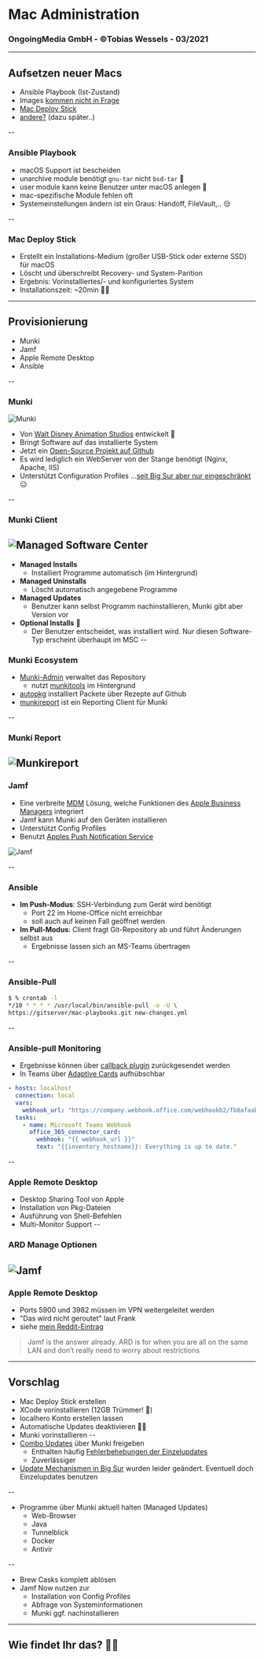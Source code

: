 # Mac Administration
### OngoingMedia GmbH - ©Tobias Wessels - 03/2021

---
## Aufsetzen neuer Macs
 - Ansible Playbook (Ist-Zustand)
 - Images [kommen nicht in Frage](http://isimagingdead.com)
 - [Mac Deploy Stick](https://twocanoes.com/products/mac/mac-deploy-stick/)
 - [andere?](https://www.reddit.com/r/macsysadmin/comments/lkyanm/best_way_to_install_new_macbooks/) (dazu später..)

--
### Ansible Playbook
 - macOS Support ist bescheiden
  - unarchive module benötigt `gnu-tar` nicht `bsd-tar` 🤦
  - user module kann keine Benutzer unter macOS anlegen 🤨
- mac-spezifische Module fehlen oft
- Systemeinstellungen ändern ist ein Graus: Handoff, FileVault,.. 😒

--
### Mac Deploy Stick
 - Erstellt ein Installations-Medium (großer USB-Stick oder externe SSD) für macOS
 - Löscht und überschreibt Recovery- und System-Parition
 - Ergebnis: Vorinstalliertes/- und konfiguriertes System
 - Installationszeit: ~20min 🏃‍♂️

---
## Provisionierung
 - Munki
 - Jamf
 - Apple Remote Desktop
 - Ansible

--
### Munki
![Munki](img/munki_logo.png) <!-- .element height="20%" width="20%" -->
 - Von [Walt Disney Animation Studios](https://www.disneyanimation.com/open-source/) entwickelt 🐇
 - Bringt Software auf das installierte System
 - Jetzt ein [Open-Source Projekt auf Github](https://github.com/munki/munki)
 - Es wird lediglich ein WebServer von der Stange benötigt (Nginx, Apache, IIS) 
 - Unterstützt Configuration Profiles ...[seit Big Sur aber nur eingeschränkt](https://www.alansiu.net/2021/01/06/semi-automating-profile-installation-in-big-sur/) 😑

--
### Munki Client
![Managed Software Center](img/managed_software_center.png)
--
- **Managed Installs**
  - Installiert Programme automatisch (im Hintergrund)
- **Managed Uninstalls**
  - Löscht automatisch angegebene Programme
- **Managed Updates**
  - Benutzer kann selbst Programm nachinstallieren, Munki gibt aber Version vor
- **Optional Installs** 👀
  - Der Benutzer entscheidet, was installiert wird. Nur diesen Software-Typ erscheint überhaupt im MSC
--
### Munki Ecosystem
- [Munki-Admin](https://github.com/hjuutilainen/munkiadmin) verwaltet das Repository
  - nutzt [munkitools](https://github.com/munki/munki/) im Hintergrund
- [autopkg](https://github.com/autopkg/autopkg) installiert Packete über Rezepte auf Github
- [munkireport](https://github.com/munkireport/munkireport-php) ist ein Reporting Client für Munki

--
### Munki Report 
![Munkireport](img/munkireport.png)<!-- .element height="100%" width="100%" -->
--
### Jamf
 - Eine verbreite [MDM](https://en.wikipedia.org/wiki/Mobile_device_management) Lösung, welche Funktionen des [Apple Business Managers](https://business.apple.com) integriert
 - Jamf kann Munki auf den Geräten installieren
 - Unterstützt Config Profiles
 - Benutzt [Apples Push Notification Service](https://en.wikipedia.org/wiki/Apple_Push_Notification_service)

![Jamf](img/jamf.png)<!-- .element height="20%" width="20%" -->

--
### Ansible
 - __Im Push-Modus__: SSH-Verbindung zum Gerät wird benötigt
  	- Port 22 im Home-Office nicht erreichbar
  	- soll auch auf keinen Fall geöffnet werden
 - __Im Pull-Modus__: Client fragt Git-Repository ab und führt Änderungen selbst aus
 	- Ergebnisse lassen sich an MS-Teams übertragen

--
### Ansible-Pull
```bash
$ % crontab -l                        
*/10 * * * * /usr/local/bin/ansible-pull -o -U \ 
https://gitserver/mac-playbooks.git new-changes.yml
```
--
### Ansible-pull Monitoring
- Ergebnisse können über [callback plugin](https://docs.ansible.com/ansible/latest/collections/community/general/#callback-plugins) zurückgesendet werden
- In Teams über [Adaptive Cards](https://adaptivecards.io/designer/) aufhübschbar

```yaml
- hosts: localhost
  connection: local
  vars:
    webhook_url: "https://company.webhook.office.com/webhookb2/fb8afaab-896f-42b8-a7e3-53d8582a235e@9ad7b94a-e769-4cbc-b48b-66fbd732a580/IncomingWebhook/e2b1d6175bd94313b2bc654c838745dd/1e7b8b7f-6e70-423b-a054-25f3ee975ef8"
  tasks:
    - name: Microsoft Teams Webhook
      office_365_connector_card:
        webhook: "{{ webhook_url }}"
        text: "{{inventory_hostname}}: Everything is up to date."
```

--
### Apple Remote Desktop
  - Desktop Sharing Tool von Apple
  - Installation von Pkg-Dateien
  - Ausführung von Shell-Befehlen
  - Multi-Monitor Support
--
### ARD Manage Optionen
![Jamf](img/ard-manage.png)<!-- .element height="100%" width="100%" -->
--
### Apple Remote Desktop 
  - Ports 5900 und 3982 müssen im VPN weitergeleitet werden
  - "Das wird nicht geroutet" laut Frank
  - siehe [mein Reddit-Eintrag](https://www.reddit.com/r/macsysadmin/comments/lunibh/apple_remote_desktop_for_provisioning_remote_users/)
 > Jamf is the answer already. ARD is for when you are all on the same LAN and don’t really need to worry about restrictions


---
## Vorschlag
 - Mac Deploy Stick erstellen
  - XCode vorinstallieren (12GB Trümmer! 🗿)
  - localhero Konto erstellen lassen
  - Automatische Updates deaktivieren 🙅🏽
  - Munki vorinstallieren
--
 - [Combo Updates](https://support.apple.com/kb/DL2052?locale=de_DE) über Munki freigeben
 	- Enthalten häufig [Fehlerbehebungen der Einzelupdates](https://discussions.apple.com/thread/251605735)
 	- Zuverlässiger
 - [Update Mechanismen in Big Sur](https://apple.stackexchange.com/a/80660) wurden leider geändert. Eventuell doch Einzelupdates benutzen

--
 - Programme über Munki aktuell halten (Managed Updates)
 	- Web-Browser
 	- Java
 	- Tunnelblick
 	- Docker
 	- Antivir

--
 - Brew Casks komplett ablösen
 - Jamf Now nutzen zur
   - Installation von Config Profiles
   - Abfrage von Systeminformationen
   - Munki ggf. nachinstallieren

---
## Wie findet Ihr das? 💁‍♂️